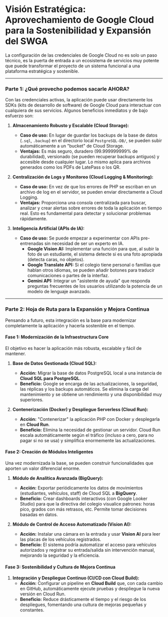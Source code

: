 # Visión Estratégica: Aprovechamiento de Google Cloud para la Sostenibilidad y Expansión del SWGA

La configuración de las credenciales de Google Cloud no es solo un paso técnico, es la puerta de entrada a un ecosistema de servicios muy potente que puede transformar el proyecto de un sistema funcional a una plataforma estratégica y sostenible.

---

### Parte 1: ¿Qué provecho podemos sacarle AHORA?

Con las credenciales activas, la aplicación puede usar directamente los SDKs (kits de desarrollo de software) de Google Cloud para interactuar con cualquiera de sus servicios. Algunos beneficios inmediatos y de bajo esfuerzo son:

1.  **Almacenamiento Robusto y Escalable (Cloud Storage):**
    *   **Caso de uso:** En lugar de guardar los backups de la base de datos (`.sql`, `.backup`) en el directorio local `PostgreSQL-DB/`, se pueden subir automáticamente a un "bucket" de Cloud Storage.
    *   **Ventajas:** Es más seguro, duradero (99.999999999% de durabilidad), versionado (se pueden recuperar backups antiguos) y accesible desde cualquier lugar. Lo mismo aplica para archivos generados como los PDFs de LatePass o los QR.

2.  **Centralización de Logs y Monitoreo (Cloud Logging & Monitoring):**
    *   **Caso de uso:** En vez de que los errores de PHP se escriban en un archivo de log en el servidor, se pueden enviar directamente a Cloud Logging.
    *   **Ventajas:** Proporciona una consola centralizada para buscar, analizar y crear alertas sobre errores de toda la aplicación en tiempo real. Esto es fundamental para detectar y solucionar problemas rápidamente.

3.  **Inteligencia Artificial (APIs de IA):**
    *   **Caso de uso:** Se puede empezar a experimentar con APIs pre-entrenadas sin necesidad de ser un experto en IA.
        *   **Google Vision AI:** Implementar una función para que, al subir la foto de un estudiante, el sistema detecte si es una foto apropiada (detecta caras, no objetos).
        *   **Google Translate API:** Si el colegio tiene personal o familias que hablan otros idiomas, se pueden añadir botones para traducir comunicaciones o partes de la interfaz.
        *   **Gemini API:** Integrar un "asistente de ayuda" que responda preguntas frecuentes de los usuarios utilizando la potencia de un modelo de lenguaje avanzado.

---

### Parte 2: Hoja de Ruta para la Expansión y Mejora Continua

Pensando a futuro, esta integración es la base para modernizar completamente la aplicación y hacerla sostenible en el tiempo.

#### Fase 1: Modernización de la Infraestructura Core

El objetivo es hacer la aplicación más robusta, escalable y fácil de mantener.

1.  **Base de Datos Gestionada (Cloud SQL):**
    *   **Acción:** Migrar la base de datos PostgreSQL local a una instancia de **Cloud SQL para PostgreSQL**.
    *   **Beneficio:** Google se encarga de las actualizaciones, la seguridad, las réplicas y los backups automáticos. Se elimina la carga del mantenimiento y se obtiene un rendimiento y una disponibilidad muy superiores.

2.  **Contenerización (Docker) y Despliegue Serverless (Cloud Run):**
    *   **Acción:** "Contenerizar" la aplicación PHP con Docker y desplegarla en **Cloud Run**.
    *   **Beneficio:** Elimina la necesidad de gestionar un servidor. Cloud Run escala automáticamente según el tráfico (incluso a cero, para no pagar si no se usa) y simplifica enormemente las actualizaciones.

#### Fase 2: Creación de Módulos Inteligentes

Una vez modernizada la base, se pueden construir funcionalidades que aporten un valor diferencial enorme.

1.  **Módulo de Analítica Avanzada (BigQuery):**
    *   **Acción:** Exportar periódicamente los datos de movimientos (estudiantes, vehículos, staff) de Cloud SQL a **BigQuery**.
    *   **Beneficio:** Crear dashboards interactivos (con Google Looker Studio) para que la directiva del colegio visualice patrones: horas pico, grados con más retrasos, etc. Permite tomar decisiones basadas en datos.

2.  **Módulo de Control de Acceso Automatizado (Vision AI):**
    *   **Acción:** Instalar una cámara en la entrada y usar **Vision AI** para leer las placas de los vehículos registrados.
    *   **Beneficio:** El sistema podría automatizar el acceso para vehículos autorizados y registrar su entrada/salida sin intervención manual, mejorando la seguridad y la eficiencia.

#### Fase 3: Sostenibilidad y Cultura de Mejora Continua

1.  **Integración y Despliegue Continuo (CI/CD con Cloud Build):**
    *   **Acción:** Configurar un pipeline en **Cloud Build** que, con cada cambio en GitHub, automáticamente ejecute pruebas y despliegue la nueva versión en Cloud Run.
    *   **Beneficio:** Reduce drásticamente el tiempo y el riesgo de los despliegues, fomentando una cultura de mejoras pequeñas y constantes.

